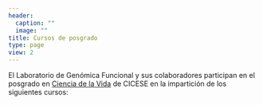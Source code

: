 ```yaml
---
header:
  caption: ""
  image: ""
title: Cursos de posgrado
type: page
view: 2
---
```


El Laboratorio de Genómica Funcional y sus colaboradores participan en el posgrado en [Ciencia de la Vida](https://posgrados.cicese.mx/cienciasdelavida) de CICESE en la impartición de los siguientes cursos:

<br>



